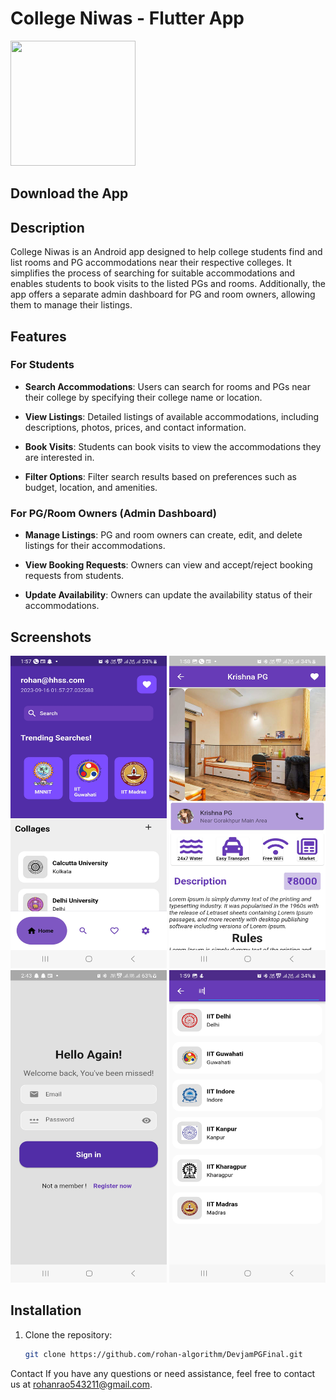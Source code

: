 # College Niwas - Flutter App

<img src='assets/logo.png' width='200' height='200'>


## Download the App

## Description

College Niwas is an Android app designed to help college students find and list rooms and PG accommodations near their respective colleges. It simplifies the process of searching for suitable accommodations and enables students to book visits to the listed PGs and rooms. Additionally, the app offers a separate admin dashboard for PG and room owners, allowing them to manage their listings.

## Features

### For Students

- **Search Accommodations**: Users can search for rooms and PGs near their college by specifying their college name or location.

- **View Listings**: Detailed listings of available accommodations, including descriptions, photos, prices, and contact information.

- **Book Visits**: Students can book visits to view the accommodations they are interested in.

- **Filter Options**: Filter search results based on preferences such as budget, location, and amenities.

### For PG/Room Owners (Admin Dashboard)

- **Manage Listings**: PG and room owners can create, edit, and delete listings for their accommodations.

- **View Booking Requests**: Owners can view and accept/reject booking requests from students.

- **Update Availability**: Owners can update the availability status of their accommodations.

## Screenshots

<img src='assets/Screenshot_20230916_015746.jpg' width='250' height='500'>
<img src='assets/Screenshot_20230916_015830 (1).jpg' width='250' height='500'>
<img src='assets/Screenshot_20230916_024301.jpg' width='250' height='500'>
<img src='assets/Screenshot_20230916_015955.jpg' width='250' height='500'>


## Installation

1. Clone the repository:

   ```bash
   git clone https://github.com/rohan-algorithm/DevjamPGFinal.git


Contact
If you have any questions or need assistance, feel free to contact us at rohanrao543211@gmail.com.   
